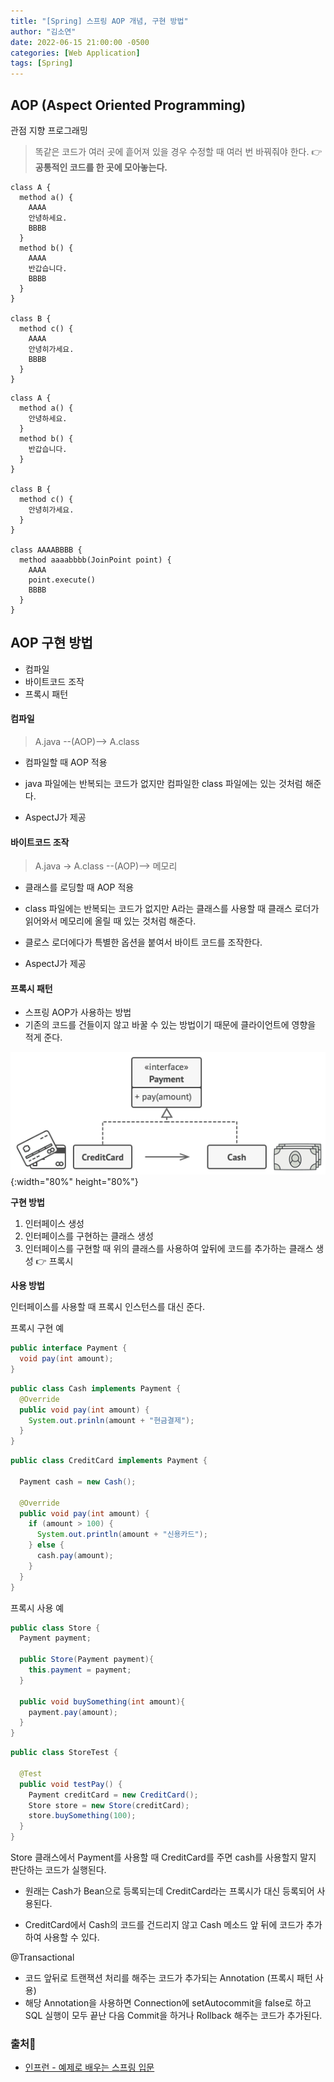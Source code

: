 ```yaml
---
title: "[Spring] 스프링 AOP 개념, 구현 방법"
author: "김소연"
date: 2022-06-15 21:00:00 -0500
categories: [Web Application]
tags: [Spring]
---
```




## AOP (Aspect Oriented Programming)

관점 지향 프로그래밍

>  똑같은 코드가 여러 곳에 흩어져 있을 경우 수정할 때 여러 번 바꿔줘야 한다. 
>  👉 **공통적인 코드를 한 곳에 모아놓는다.**



```
class A {
  method a() {
  	AAAA
    안녕하세요.
    BBBB
  }
  method b() {
  	AAAA
    반갑습니다.
    BBBB
  }
}

class B {
  method c() {
    AAAA
    안녕히가세요.
    BBBB
  }
}
```

```
class A {
  method a() {
    안녕하세요.
  }
  method b() {
    반갑습니다.
  }
}

class B {
  method c() {
    안녕히가세요.
  }
}

class AAAABBBB {
  method aaaabbbb(JoinPoint point) {
    AAAA
    point.execute()
    BBBB
  }
}
```



## AOP 구현 방법

- 컴파일
- 바이트코드 조작
- 프록시 패턴



#### 컴파일

> A.java --(AOP)--> A.class

- 컴파일할 때 AOP 적용


- java 파일에는 반복되는 코드가 없지만 컴파일한 class 파일에는 있는 것처럼 해준다.


- AspectJ가 제공





#### 바이트코드 조작

> A.java -> A.class --(AOP)--> 메모리

- 클래스를 로딩할 때 AOP 적용
- class 파일에는 반복되는 코드가 없지만 A라는 클래스를 사용할 때 클래스 로더가 읽어와서 메모리에 올릴 때 있는 것처럼 해준다.


- 클로스 로더에다가 특별한 옵션을 붙여서 바이트 코드를 조작한다.
- AspectJ가 제공





#### 프록시 패턴

- 스프링 AOP가 사용하는 방법
- 기존의 코드를 건들이지 않고 바꿀 수 있는 방법이기 때문에 클라이언트에 영향을 적게 준다.

![springaop](/assets/img/aop.png){:width="80%" height="80%"}


**구현 방법**


1. 인터페이스 생성
2. 인터페이스를 구현하는 클래스 생성
3. 인터페이스를 구현할 때 위의 클래스를 사용하여 앞뒤에 코드를 추가하는 클래스 생성 👉 프록시




**사용 방법**

인터페이스를 사용할 때 프록시 인스턴스를 대신 준다.




프록시 구현 예

```java
public interface Payment {
  void pay(int amount);
}
```

```java
public class Cash implements Payment {
  @Override
  public void pay(int amount) {
    System.out.prinln(amount + "현금결제");
  }
}
```

```java
public class CreditCard implements Payment {
  
  Payment cash = new Cash();
  
  @Override
  public void pay(int amount) {
    if (amount > 100) {
      System.out.println(amount + "신용카드");
    } else {
      cash.pay(amount);
    }
  }
}
```



프록시 사용 예

```java
public class Store {
  Payment payment;
  
  public Store(Payment payment){
    this.payment = payment;
  }
  
  public void buySomething(int amount){
    payment.pay(amount);
  }
}
```

```java
public class StoreTest {
  
  @Test
  public void testPay() {
    Payment creditCard = new CreditCard();
    Store store = new Store(creditCard);
    store.buySomething(100);
  }
}
```

Store 클래스에서 Payment를 사용할 때 CreditCard를 주면 cash를 사용할지 말지 판단하는 코드가 실행된다.

- 원래는 Cash가 Bean으로 등록되는데 CreditCard라는 프록시가 대신 등록되어 사용된다.


- CreditCard에서 Cash의 코드를 건드리지 않고 Cash 메소드 앞 뒤에 코드가 추가하여 사용할 수 있다.




@Transactional

- 코드 앞뒤로 트랜잭션 처리를 해주는 코드가 추가되는 Annotation (프록시 패턴 사용)
- 해당 Annotation을 사용하면 Connection에 setAutocommit을 false로 하고 SQL 실행이 모두 끝난 다음 Commit을 하거나 Rollback 해주는 코드가 추가된다. 




### 출처📎


- [인프런 - 예제로 배우는 스프링 입문](https://www.inflearn.com/course/spring_revised_edition#curriculum)
